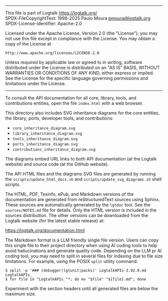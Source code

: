 ________________________________________________________________________

This file is part of Logtalk <https://logtalk.org/>  
SPDX-FileCopyrightText: 1998-2025 Paulo Moura <pmoura@logtalk.org>  
SPDX-License-Identifier: Apache-2.0

Licensed under the Apache License, Version 2.0 (the "License");
you may not use this file except in compliance with the License.
You may obtain a copy of the License at

    http://www.apache.org/licenses/LICENSE-2.0

Unless required by applicable law or agreed to in writing, software
distributed under the License is distributed on an "AS IS" BASIS,
WITHOUT WARRANTIES OR CONDITIONS OF ANY KIND, either express or implied.
See the License for the specific language governing permissions and
limitations under the License.
________________________________________________________________________


To consult the API documentation for all core, library, tools, and
contributions entities, open the file `index.html` with a web browser.

This directory also includes SVG inheritance diagrams for the core
entities, the library, ports, developer tools, and contributions:

- `core_inheritance_diagram.svg`
- `library_inheritance_diagram.svg`
- `tools_inheritance_diagram.svg`
- `ports_inheritance_diagram.svg`
- `contributions_inheritance_diagram.svg`

The diagrams embed URL links to both API documentation (at the Logtalk
website) and source code (at the GitHub website).

The API HTML files and the diagrams SVG files are generated by running
the `scripts/update_html_docs.sh` and `scripts/update_svg_diagrams.sh`
shell scripts.

The HTML, PDF, Texinfo, ePub, and Markdown versions of the documentation
are generated from reStructuredText sources using Sphinx. These sources
are automatically generated by the `lgtdoc` tool. See the `sources/NOTES.md`
file for details. Only the HTML version is included in the sources
distribution. The other versions can be downloaded from the Logtalk website
(for the latest stable release) at:

https://logtalk.org/documentation.html

The Markdown format is a LLM friendly single file version. Users can copy
this single file to their project directory when using AI coding tools to
help avoid hallucinations and generate quality code. Depending on the LLM
pr AI coding tool, you may need to split in several files for indexing due
to file size limitations. For example, using the POSIX `split` utility
command:

	$ split -p '### (debugger|lgtunit|packs)' LogtalkAPIs-3.92.0.md LogtalkAPIs_
	$ for file in "LogtalkAPIs_"*; do mv "$file" "${file}.md"; done

Experiment with the section headers until all generated files are below
the maximum size.
